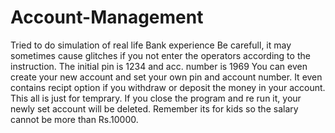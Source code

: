 # Account-Management
Tried to do simulation of real life Bank experience
Be carefull, it may sometimes cause glitches if you not enter the operators according to the instruction.
The initial pin is 1234 and acc. number is 1969
You can even create your new account and set your own pin and account number.
It even contains recipt option if you withdraw or deposit the money in your account.
This all is just for temprary. 
If you close the program and re run it, your newly set account will be deleted.
Remember its for kids so the salary cannot be more than Rs.10000.
